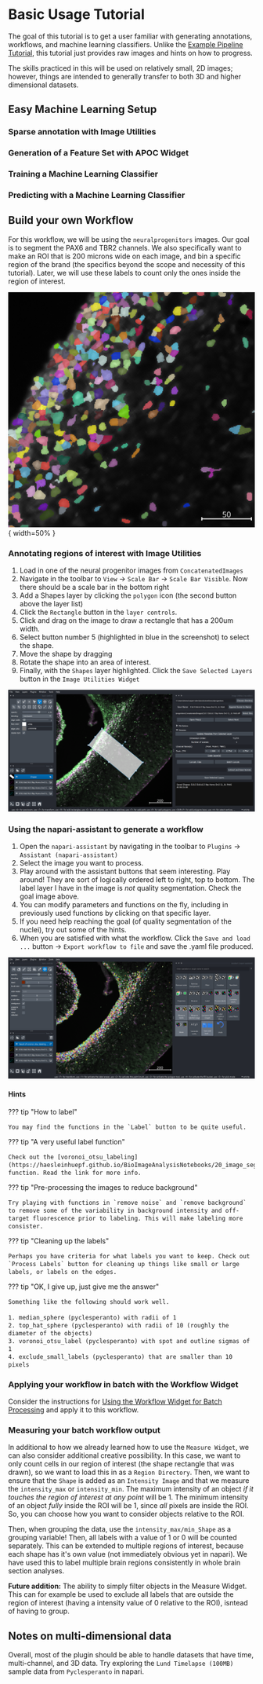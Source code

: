 # Basic Usage Tutorial

The goal of this tutorial is to get a user familiar with generating annotations, workflows, and machine learning classifiers. Unlike the [Example Pipeline Tutorial](01_example_pipeline.md), this tutorial just provides raw images and hints on how to progress.

The skills practiced in this will be used on relatively small, 2D images; however, things are intended to generally transfer to both 3D and higher dimensional datasets.

## Easy Machine Learning Setup

### Sparse annotation with Image Utilities

### Generation of a Feature Set with APOC Widget

### Training a Machine Learning Classifier

### Predicting with a Machine Learning Classifier

## Build your own Workflow

For this workflow, we will be using the `neuralprogenitors` images. Our goal is to segment the PAX6 and TBR2 channels. We also specifically want to make an ROI that is 200 microns wide on each image, and bin a specific region of the brand (the specifics beyond the scope and necessity of this tutorial). Later, we will use these labels to count only the ones inside the region of interest.

![neural-progenitor-goal](screenshots/neuralprogenitor-goal.png){ width=50% }

### Annotating regions of interest with Image Utilities

1. Load in one of the neural progenitor images from `ConcatenatedImages`
2. Navigate in the toolbar to `View` -> `Scale Bar` -> `Scale Bar Visible`. Now there should be a scale bar in the bottom right
3. Add a Shapes layer by clicking the `polygon` icon (the second button above the layer list)
4. Click the `Rectangle` button in the `layer controls`.
5. Click and drag on the image to draw a rectangle that has a 200um width.
6. Select button number 5 (highlighted in blue in the screenshot) to select the shape.
7. Move the shape by dragging
8. Rotate the shape into an area of interest.
9. Finally, with the `Shapes` layer highlighted. Click the `Save Selected Layers` button in the `Image Utilities Widget`

![Shape](screenshots/neuralprogenitor-shape.png)

### Using the napari-assistant to generate a workflow

1. Open the `napari-assistant` by navigating in the toolbar to `Plugins` -> `Assistant (napari-assistant)`
2. Select the image you want to process.
3. Play around with the assistant buttons that seem interesting. Play around! They are sort of logically ordered left to right, top to bottom. The label layer I have in the image is *not* quality segmentation. Check the goal image above.
4. You can modify parameters and functions on the fly, including in previously used functions by clicking on that specific layer.
5. If you need help reaching the goal (of quality segmentation of the nuclei), try out some of the hints.
6. When you are satisfied with what the workflow. Click the `Save and load ...` button -> `Export workflow to file` and save the .yaml file produced.

![napari-assistant](screenshots/neuralprogenitor-assistant.png)

#### Hints

??? tip "How to label"

    You may find the functions in the `Label` button to be quite useful.

??? tip "A very useful label function"

    Check out the [voronoi_otsu_labeling](https://haesleinhuepf.github.io/BioImageAnalysisNotebooks/20_image_segmentation/11_voronoi_otsu_labeling.html) function. Read the link for more info.

??? tip "Pre-processing the images to reduce background"

    Try playing with functions in `remove noise` and `remove background` to remove some of the variability in background intensity and off-target fluorescence prior to labeling. This will make labeling more consister.

??? tip "Cleaning up the labels"

    Perhaps you have criteria for what labels you want to keep. Check out `Process Labels` button for cleaning up things like small or large labels, or labels on the edges.

??? tip "OK, I give up, just give me the answer"

    Something like the following should work well.

    1. median_sphere (pyclesperanto) with radii of 1
    2. top_hat_sphere (pyclesperanto) with radii of 10 (roughly the diameter of the objects)
    3. voronoi_otsu_label (pyclesperanto) with spot and outline sigmas of 1
    4. exclude_small_labels (pyclesperanto) that are smaller than 10 pixels

### Applying your workflow in batch with the Workflow Widget

Consider the instructions for [Using the Workflow Widget for Batch Processing](01_example_pipeline.md#using-the-workflow-widget-for-batch-processing) and apply it to this workflow.

### Measuring your batch workflow output

In additional to how we already learned how to use the `Measure Widget`, we can also consider additional creative possibility. In this case, we want to only count cells in our region of interest (the shape rectangle that was drawn), so we want to load this in as a `Region Directory`. Then, we want to ensure that the `Shape` is added as an `Intensity Image` and that we measure the `intensity_max` or `intensity_min`. The maximum intensity of an object *if it touches the region of interest at any point* will be 1. The minimum intensity of an object *fully* inside the ROI will be 1, since *all* pixels are inside the ROI. So, you can choose how you want to consider objects relative to the ROI.

Then, when grouping the data, use the `intensity_max/min_Shape` as a grouping variable! Then, all labels with a value of 1 or 0 will be counted separately. This can be extended to multiple regions of interest, because each shape has it's own value (not immediately obvious yet in napari). We have used this to label multiple brain regions consistently in whole brain section analyses.

**Future addition:** The ability to simply filter objects in the Measure Widget. This can for example be used to exclude all labels that are outside the region of interest (having a intensity value of 0 relative to the ROI), isntead of having to group.

## Notes on multi-dimensional data

Overall, most of the plugin should be able to handle datasets that have time, multi-channel, and 3D data. Try exploring the `Lund Timelapse (100MB)` sample data from `Pyclesperanto` in napari.
